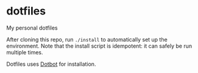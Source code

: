 # dotfiles

My personal dotfiles

After cloning this repo, run `./install` to automatically set up the environment. Note that the install script is idempotent: it can safely be run multiple times.

Dotfiles uses [Dotbot](https://github.com/anishathalye/dotbot) for installation.
